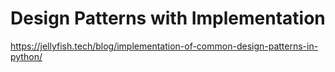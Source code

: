 # Design Patterns with Implementation

https://jellyfish.tech/blog/implementation-of-common-design-patterns-in-python/